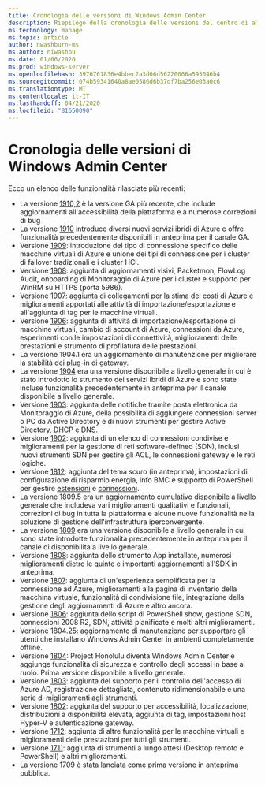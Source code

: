 ```yaml
---
title: Cronologia delle versioni di Windows Admin Center
description: Riepilogo della cronologia delle versioni del centro di amministrazione di Windows, inclusi i collegamenti per scaricarli.
ms.technology: manage
ms.topic: article
author: nwashburn-ms
ms.author: niwashbu
ms.date: 01/06/2020
ms.prod: windows-server
ms.openlocfilehash: 3976761836e4bbec2a3d06d56220066a595046b4
ms.sourcegitcommit: 074b59341640a8ae0586d6b37df7ba256e03a0c6
ms.translationtype: MT
ms.contentlocale: it-IT
ms.lasthandoff: 04/21/2020
ms.locfileid: "81650090"
---
```

# <a name="windows-admin-center-release-history"></a>Cronologia delle versioni di Windows Admin Center

Ecco un elenco delle funzionalità rilasciate più recenti:

- La versione [1910,2](https://aka.ms/wac1910.2) è la versione GA più recente, che include aggiornamenti all'accessibilità della piattaforma e a numerose correzioni di bug
- La versione [1910](https://aka.ms/wac1910) introduce diversi nuovi servizi ibridi di Azure e offre funzionalità precedentemente disponibili in anteprima per il canale GA.
- Versione [1909](https://aka.ms/wac1909): introduzione del tipo di connessione specifico delle macchine virtuali di Azure e unione dei tipi di connessione per i cluster di failover tradizionali e i cluster HCI.
- Versione [1908](https://aka.ms/wac1908): aggiunta di aggiornamenti visivi, Packetmon, FlowLog Audit, onboarding di Monitoraggio di Azure per i cluster e supporto per WinRM su HTTPS (porta 5986).
- Versione [1907](https://aka.ms/wac1907): aggiunta di collegamenti per la stima dei costi di Azure e miglioramenti apportati alle attività di importazione/esportazione e all'aggiunta di tag per le macchine virtuali.
- Versione [1906](https://aka.ms/wac1906): aggiunta di attività di importazione/esportazione di macchine virtuali, cambio di account di Azure, connessioni da Azure, esperimenti con le impostazioni di connettività, miglioramenti delle prestazioni e strumento di profilatura delle prestazioni.
- La versione 1904.1 era un aggiornamento di manutenzione per migliorare la stabilità dei plug-in di gateway.
- La versione [1904](https://aka.ms/wac1904) era una versione disponibile a livello generale in cui è stato introdotto lo strumento dei servizi ibridi di Azure e sono state incluse funzionalità precedentemente in anteprima per il canale disponibile a livello generale.
- Versione [1903](https://aka.ms/wac1903): aggiunta delle notifiche tramite posta elettronica da Monitoraggio di Azure, della possibilità di aggiungere connessioni server o PC da Active Directory e di nuovi strumenti per gestire Active Directory, DHCP e DNS.
- Versione [1902](https://aka.ms/wac1902): aggiunta di un elenco di connessioni condivise e miglioramenti per la gestione di reti software-defined (SDN), inclusi nuovi strumenti SDN per gestire gli ACL, le connessioni gateway e le reti logiche.
- Versione [1812](https://aka.ms/wac1812): aggiunta del tema scuro (in anteprima), impostazioni di configurazione di risparmio energia, info BMC e supporto di PowerShell per gestire [estensioni](../configure/using-extensions.md#manage-extensions-with-powershell) e [connessioni](../use/get-started.md#use-powershell-to-import-or-export-your-connections-with-tags).
- La versione [1809.5](https://aka.ms/wac1809.5) era un aggiornamento cumulativo disponibile a livello generale che includeva vari miglioramenti qualitativi e funzionali, correzioni di bug in tutta la piattaforma e alcune nuove funzionalità nella soluzione di gestione dell'infrastruttura iperconvergente.
- La versione [1809](https://cloudblogs.microsoft.com/windowsserver/2018/09/20/windows-admin-center-1809-and-sdk-now-generally-available/) era una versione disponibile a livello generale in cui sono state introdotte funzionalità precedentemente in anteprima per il canale di disponibilità a livello generale.
- Versione [1808](https://aka.ms/WACPreview1808-InsiderBlog): aggiunta dello strumento App installate, numerosi miglioramenti dietro le quinte e importanti aggiornamenti all'SDK in anteprima.
- Versione [1807](https://aka.ms/WACPreview1807-InsiderBlog): aggiunta di un'esperienza semplificata per la connessione ad Azure, miglioramenti alla pagina di inventario della macchina virtuale, funzionalità di condivisione file, integrazione della gestione degli aggiornamenti di Azure e altro ancora.
- Versione [1806](https://aka.ms/WACPreview1806-InsiderBlog): aggiunta dello script di PowerShell show, gestione SDN, connessioni 2008 R2, SDN, attività pianificate e molti altri miglioramenti.
- Versione 1804.25: aggiornamento di manutenzione per supportare gli utenti che installano Windows Admin Center in ambienti completamente offline.
- Versione [1804](https://cloudblogs.microsoft.com/windowsserver/2018/04/12/announcing-windows-admin-center-our-reimagined-management-experience/): Project Honolulu diventa Windows Admin Center e aggiunge funzionalità di sicurezza e controllo degli accessi in base al ruolo. Prima versione disponibile a livello generale.
- Versione [1803](https://blogs.windows.com/windowsexperience/2018/03/13/announcing-project-honolulu-technical-preview-1803-and-rsat-insider-preview-for-windows-10): aggiunta del supporto per il controllo dell'accesso di Azure AD, registrazione dettagliata, contenuto ridimensionabile e una serie di miglioramenti agli strumenti.
- Versione [1802](https://blogs.windows.com/windowsexperience/2018/02/13/announcing-windows-server-insider-preview-build-17093-project-honolulu-technical-preview-1802): aggiunta del supporto per accessibilità, localizzazione, distribuzioni a disponibilità elevata, aggiunta di tag, impostazioni host Hyper-V e autenticazione gateway.
- Versione [1712](https://blogs.windows.com/windowsexperience/2017/12/19/announcing-project-honolulu-technical-preview-1712-build-05002): aggiunta di altre funzionalità per le macchine virtuali e miglioramenti delle prestazioni per tutti gli strumenti.
- Versione [1711](https://cloudblogs.microsoft.com/windowsserver/2017/12/01/1711-update-to-project-honolulu-technical-preview-is-now-available/): aggiunta di strumenti a lungo attesi (Desktop remoto e PowerShell) e altri miglioramenti.
- La versione [1709](https://cloudblogs.microsoft.com/windowsserver/2017/09/22/project-honolulu-technical-preview-is-now-available-for-download/) è stata lanciata come prima versione in anteprima pubblica.
